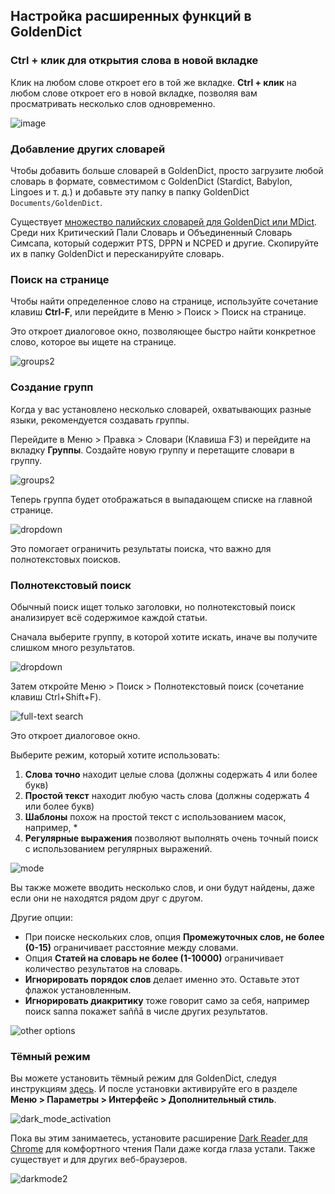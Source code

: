 ## Настройка расширенных функций в GoldenDict

### Ctrl + клик для открытия слова в новой вкладке

Клик на любом слове откроет его в той же вкладке. **Ctrl + клик** на любом слове откроет его в новой вкладке, позволяя вам просматривать несколько слов одновременно.

![image](../pics/advanced-setup/tabs.png)

### Добавление других словарей

Чтобы добавить больше словарей в GoldenDict, просто загрузите любой словарь в формате, совместимом с GoldenDict (Stardict, Babylon, Lingoes и т. д.) и добавьте эту папку в папку GoldenDict `Documents/GoldenDict`.

Существует [множество палийских словарей для GoldenDict или MDict](https://github.com/digitalpalidictionary/dpd-db/tree/main/exporter/other_dictionaries). Среди них Критический Пали Словарь и Объединенный Словарь Симсапа, который содержит PTS, DPPN и NCPED и другие. Скопируйте их в папку GoldenDict и пересканируйте словарь.

### Поиск на странице

Чтобы найти определенное слово на странице, используйте сочетание клавиш **Ctrl-F**, или перейдите в Меню > Поиск > Поиск на странице.

Это откроет диалоговое окно, позволяющее быстро найти конкретное слово, которое вы ищете на странице.

![groups2](../pics/advanced-setup/find_in_page.png)

### Создание групп

Когда у вас установлено несколько словарей, охватывающих разные языки, рекомендуется создавать группы.

Перейдите в Меню > Правка > Словари (Клавиша F3) и перейдите на вкладку **Группы**. Создайте новую группу и перетащите словари в группу.

![groups2](../pics/advanced-setup/groups2.png)

Теперь группа будет отображаться в выпадающем списке на главной странице.

![dropdown](../pics/advanced-setup/dropdown.png)

Это помогает ограничить результаты поиска, что важно для полнотекстовых поисков.

### Полнотекстовый поиск

Обычный поиск ищет только заголовки, но полнотекстовый поиск анализирует всё содержимое каждой статьи.

Сначала выберите группу, в которой хотите искать, иначе вы получите слишком много результатов.

![dropdown](../pics/advanced-setup/dropdown.png)

Затем откройте Меню > Поиск > Полнотекстовый поиск (сочетание клавиш Ctrl+Shift+F).

![full-text search](../pics/advanced-setup/full-text%20search.png)

Это откроет диалоговое окно.

Выберите режим, который хотите использовать:
1. **Слова точно** находит целые слова (должны содержать 4 или более букв)
2. **Простой текст** находит любую часть слова (должны содержать 4 или более букв)
3. **Шаблоны** похож на простой текст с использованием масок, например, *
4. **Регулярные выражения** позволяют выполнять очень точный поиск с использованием регулярных выражений.

![mode](../pics/advanced-setup/mode.png)

Вы также можете вводить несколько слов, и они будут найдены, даже если они не находятся рядом друг с другом.

Другие опции:
- При поиске нескольких слов, опция **Промежуточных слов, не более (0-15)** ограничивает расстояние между словами.
- Опция **Статей на словарь не более (1-10000)** ограничивает количество результатов на словарь.
- **Игнорировать порядок слов** делает именно это. Оставьте этот флажок установленным.
- **Игнорировать диакритику** тоже говорит само за себя, например поиск sanna покажет saññā в числе других результатов.

![other options](../pics/advanced-setup/other%20options.png)

### Тёмный режим

Вы можете установить тёмный режим для GoldenDict, следуя инструкциям [здесь](https://github.com/goldendict/goldendict/wiki/GoldenDict-Dark-Theme#how-to-install-goldendict-dark-theme). И после установки активируйте его в разделе **Меню > Параметры > Интерфейс > Дополнительный стиль**.

![dark_mode_activation](../pics/advanced-setup/dark_mode_activation.png)

Пока вы этим занимаетесь, установите расширение [Dark Reader для Chrome](https://chrome.google.com/webstore/detail/dark-reader/eimadpbcbfnmbkopoojfekhnkhdbieeh?hl=en) для комфортного чтения Пали даже когда глаза устали. Также существует и для других веб-браузеров.

![darkmode2](../pics/advanced-setup/darkmode2.png)